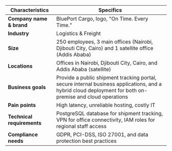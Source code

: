 




| Characteristics                    | Specifics                                                                                                                                         | 
| -------------------------- | -------------------------------------------------------------------------------------------------------------------------------------------------------- | 
| **Company name & brand**   | BluePort Cargo, logo, "On Time. Every Time."                                                                                                             | 
| **Industry**               | Logistics & Freight                                                                                                                                      |
| **Size**                   | 250 employees, 3 main offices (Nairobi, Djibouti City, Cairo) and 1 satellite office (Addis Ababa)                                                       |
| **Locations**              | Offices in Nairobi, Djibouti City, Cairo, and Addis Ababa (satellite)                                                                                    |
| **Business goals**         | Provide a public shipment tracking portal, secure internal business applications, and a hybrid cloud deployment for both on-premise and cloud operations | 
| **Pain points**            | High latency, unreliable hosting, costly IT                                                                                                              | 
| **Technical requirements** | PostgreSQL database for shipment tracking, VPN for office connectivity, IAM roles for regional staff access                                              |
| **Compliance needs**       | GDPR, PCI-DSS, ISO 27001, and data protection best practices                                                                                             | 
